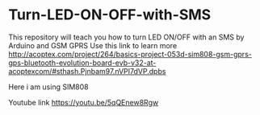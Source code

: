 # Turn-LED-ON-OFF-with-SMS
This repository will teach you how to turn LED ON/OFF with an SMS by Arduino and GSM GPRS
Use this link to learn more http://acoptex.com/project/264/basics-project-053d-sim808-gsm-gprs-gps-bluetooth-evolution-board-evb-v32-at-acoptexcom/#sthash.Pjnbam97.nVPI7dVP.dpbs

Here i am using SIM808


Youtube link
https://youtu.be/5qQEnew8Rgw
